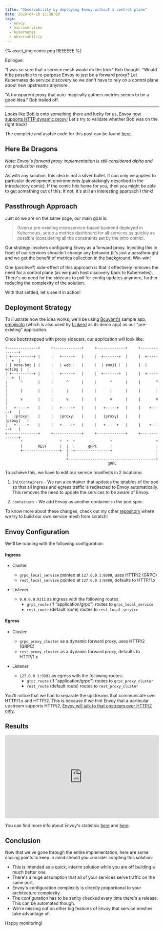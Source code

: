 ```yaml
---
title: "Observability by deploying Envoy without a control plane"
date: 2020-04-19 15:30:00
tags:
  - envoy
  - microservices
  - kubernetes
  - observability
---
```


{% asset_img comic.png REEEEEE %}

Epilogue:

"I was so sure that a service mesh would do the trick" Bob thought. "Would it be possible to re-purpose Envoy to just be a forward proxy? Let Kubernetes do service discovery so we don't have to rely on a control plane about new upstreams anymore.

"A transparent proxy that auto-magically gathers metrics seems to be a good idea." Bob trailed off.

- - -

Looks like Bob is onto something there and lucky for us, [Envoy now supports HTTP dynamic proxy!](https://www.envoyproxy.io/docs/envoy/latest/intro/arch_overview/http/http_proxy) Let's try to validate whether Bob was on the right track!

The complete and usable code for this post can be found [here](https://github.com/teh-username/envoy-quickly).

## Here Be Dragons

_Note: Envoy's forward proxy implementation is still considered alpha and not production ready._

As with any solution, this idea is not a silver bullet. It can only be applied to particular development environments (painstakingly described in the introductory comic). If the comic hits home for you, then you might be able to get something out of this. If not, it's still an interesting approach I think!

## Passthrough Approach

Just so we are on the same page, our main goal is:

> Given a pre-existing microservice-based backend deployed in Kubernetes, setup a metrics dashboard for all services as quickly as possible (considering all the constraints set by the intro comic).

Our strategy involves configuring Envoy as a forward proxy. Injecting this in front of our services shouldn't change any behavior (it's just a passthrough) and we get the benefit of metrics collection in the background. Win-win!

One (positive?) side-effect of this approach is that it effectively removes the need for a control plane (as we push host discovery back to Kubernetes). There's no need for the sidecars to poll for config updates anymore, further reducing the complexity of the solution.

With that settled, let's see it in action!

## Deployment Strategy

To illustrate how the idea works, we'll be using [Bouyant's](https://buoyant.io/) sample app, [emojivoto](https://github.com/BuoyantIO/emojivoto) (which is also used by [Linkerd](https://linkerd.io/) as its demo app) as our "pre-existing" application.

Once bootstrapped with proxy sidecars, our application will look like:

```
+--------------+     +-------------+     +-------------+     +--------------+
| +----------+ |     |   +-----+   |     |  +-------+  |     |  +--------+  |
| | vote-bot | |     |   | web |   |     |  | emoji |  |     |  | voting |  |
| +----------+ |     |   +-----+   |     |  +-------+  |     |  +--------+  |
|      ^       |     |      ^      |     |      ^      |     |       ^      |
|      |       |     |      |      |     |      |      |     |       |      |
|      v       |     |      v      |     |      v      |     |       v      |
|   +-----+    |     |   +-----+   |     |   +-----+   |     |    +-----+   |
|   |proxy|    |     |   |proxy|   |     |   |proxy|   |     |    |proxy|   |
|   +-----+    |     |   +-----+   |     |   +-----+   |     |    +-----+   |
+--------------+     +-------------+     +-------------+     +--------------+
       ^                 ^  ^  ^                ^                    ^
       |       REST      |  |  |      gRPC      |                    |
       +-----------------+  |  +----------------+                    |
                            |                                        |
                            +----------------------------------------+
                                               gRPC
```

To achieve this, we have to edit our service manifests in 2 locations:

1) `initContainers` - We run a container that updates the iptables of the pod so that all ingress and egress traffic is redirected to Envoy automatically. This removes the need to update the services to be aware of Envoy.

2) `containers` - We add Envoy as another container in the pod spec.

To know more about these changes, check out my other [repository](https://github.com/teh-username/service-mesh-the-hard-way) where we try to build our own service mesh from scratch!

## Envoy Configuration

We'll be running with the following configuration:

#### Ingress
* Cluster
  * `grpc_local_service` pointed at `127.0.0.1:8080`, uses HTTP/2 (GRPC)
  * `rest_local_service` pointed at `127.0.0.1:8080`, defaults to HTTP/1.x

* Listener
  * `0.0.0.0:9211` as ingress with the following routes:
    * `grpc_route` (if "application/grpc") routes to `grpc_local_service`
    * `rest_route` (default route) routes to `rest_local_service`

#### Egress
* Cluster
  * `grpc_proxy_cluster` as a dynamic forward proxy, uses HTTP/2 (GRPC)
  * `rest_proxy_cluster` as a dynamic forward proxy, defaults to HTTP/1.x

* Listener
  * `127.0.0.1:9001` as egress with the following routes:
    * `grpc_route` (if "application/grpc") routes to `grpc_proxy_cluster`
    * `rest_route` (default route) routes to `rest_proxy_cluster`

You'll notice that we had to separate the upstreams that communicate over HTTP/1.x and HTTP/2. This is because if we hint Envoy that a particular upstream supports HTTP/2, [Envoy will talk to that upstream over HTTP/2 only](https://www.envoyproxy.io/docs/envoy/latest/api-v2/api/v2/cluster.proto#envoy-api-field-cluster-http2-protocol-options).

## Results

<div style='position:relative; padding-bottom:54%'><iframe src='https://gfycat.com/ifr/greedyseverebluet' frameborder='0' scrolling='no' width='100%' height='100%' style='position:absolute;top:0;left:0;' allowfullscreen></iframe></div>

You can find more info about Envoy's statistics [here](https://www.envoyproxy.io/docs/envoy/latest/operations/stats_overview) and [here](https://docs.datadoghq.com/integrations/envoy/#data-collected).

## Conclusion

Now that we've gone through the entire implementation, here are some closing points to keep in mind should you consider adopting this solution:

* This is intended as a quick, interim solution while you are off building a much better one.
* There's a huge assumption that all of your services serve traffic on the same port.
* Envoy's configuration complexity is directly proportional to your architecture complexity.
* The configuration has to be sanity checked every time there's a release. This can be automated though.
* We're missing out on other big features of Envoy that service meshes take advantage of.

Happy monitoring!
